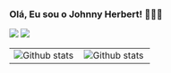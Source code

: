 ### Olá, Eu sou o Johnny Herbert! 👋🇧🇷

<div>
  <a href="https://www.instagram.com/johnnypvlace" target="_blank"><img src="https://img.shields.io/badge/-Instagram-%23E4405F?style=for-the-badge&logo=instagram&logoColor=white" target="_blank"></a>
  <a href="https://www.linkedin.com/in/johnnyherbert" target="_blank"><img src="https://img.shields.io/badge/-LinkedIn-%230077B5?style=for-the-badge&logo=linkedin&logoColor=white" target="_blank"></a>
  <!--<a href = "mailto:johnnyhebert7@gmail.com"><img src="https://img.shields.io/badge/-Gmail-%23333?style=for-the-badge&logo=gmail&logoColor=white" target="_blank"></a>-->
 	<!--<a href="https://www.twitch.tv/johnnypvlace" target="_blank"><img src="https://img.shields.io/badge/Twitch-9146FF?style=for-the-badge&logo=twitch&logoColor=white" target="_blank"></a>-->
  <!--<a href="https://www.youtube.com/channel/UCxvSOzzCS1rQtDC-87NdiZA" target="_blank"><img src="https://img.shields.io/badge/YouTube-FF0000?style=for-the-badge&logo=youtube&logoColor=white" target="_blank"></a>-->

<table>
  <tr>
    <td>
       <img align="left" src="https://github-readme-stats.vercel.app/api?username=Johnnypvlace&theme=dark&hide_border=false&include_all_commits=true&count_private=true" alt="Github stats" />
      </td>
    <td>
<img align="left" src="https://github-readme-stats.vercel.app/api/top-langs/?username=Johnnypvlace&theme=dark&hide_border=false&include_all_commits=true&count_private=true&layout=compact" alt="Github stats" />
  </td>
</table>

</div>
